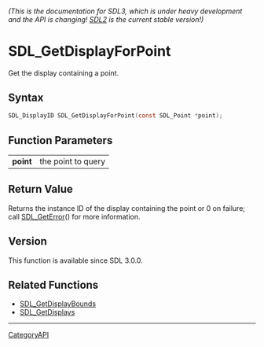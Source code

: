 ###### (This is the documentation for SDL3, which is under heavy development and the API is changing! [SDL2](https://wiki.libsdl.org/SDL2/) is the current stable version!)
# SDL_GetDisplayForPoint

Get the display containing a point.

## Syntax

```c
SDL_DisplayID SDL_GetDisplayForPoint(const SDL_Point *point);

```

## Function Parameters

|               |                    |
| ------------- | ------------------ |
| **point**     | the point to query |

## Return Value

Returns the instance ID of the display containing the point or 0 on
failure; call [SDL_GetError](SDL_GetError.md)() for more information.

## Version

This function is available since SDL 3.0.0.

## Related Functions

* [SDL_GetDisplayBounds](SDL_GetDisplayBounds.md)
* [SDL_GetDisplays](SDL_GetDisplays.md)

----
[CategoryAPI](CategoryAPI.md)
